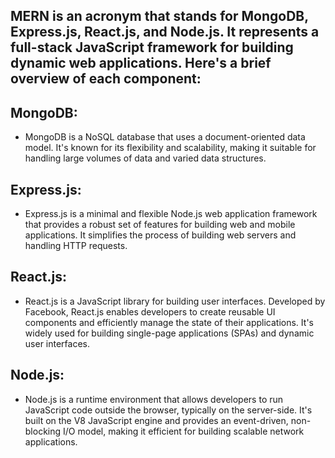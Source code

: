 ## MERN is an acronym that stands for MongoDB, Express.js, React.js, and Node.js. It represents a full-stack JavaScript framework for building dynamic web applications. Here's a brief overview of each component:

## MongoDB:
- MongoDB is a NoSQL database that uses a document-oriented data model. It's known for its flexibility and scalability, making it suitable for handling large volumes of data and varied data structures.

## Express.js:
- Express.js is a minimal and flexible Node.js web application framework that provides a robust set of features for building web and mobile applications. It simplifies the process of building web servers and handling HTTP requests.

## React.js:
- React.js is a JavaScript library for building user interfaces. Developed by Facebook, React.js enables developers to create reusable UI components and efficiently manage the state of their applications. It's widely used for building single-page applications (SPAs) and dynamic user interfaces.

## Node.js: 
- Node.js is a runtime environment that allows developers to run JavaScript code outside the browser, typically on the server-side. It's built on the V8 JavaScript engine and provides an event-driven, non-blocking I/O model, making it efficient for building scalable network applications.
